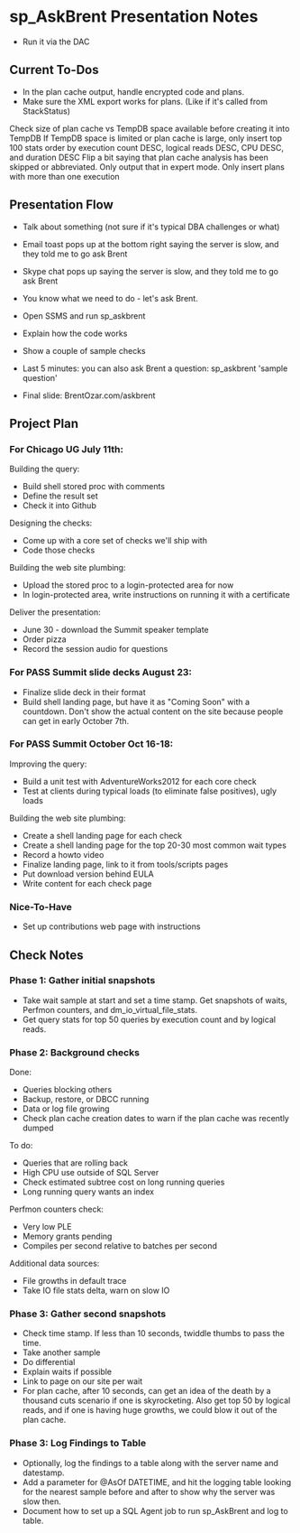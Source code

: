 # sp_AskBrent Presentation Notes

* Run it via the DAC

## Current To-Dos

* In the plan cache output, handle encrypted code and plans.
* Make sure the XML export works for plans. (Like if it's called from StackStatus)

Check size of plan cache vs TempDB space available before creating it into TempDB
If TempDB space is limited or plan cache is large, only insert top 100 stats order by execution count DESC, logical reads DESC, CPU DESC, and duration DESC
Flip a bit saying that plan cache analysis has been skipped or abbreviated. Only output that in expert mode.
Only insert plans with more than one execution


## Presentation Flow

* Talk about something (not sure if it's typical DBA challenges or what)
* Email toast pops up at the bottom right saying the server is slow, and they told me to go ask Brent
* Skype chat pops up saying the server is slow, and they told me to go ask Brent

* You know what we need to do - let's ask Brent.
* Open SSMS and run sp_askbrent

* Explain how the code works
* Show a couple of sample checks

* Last 5 minutes: you can also ask Brent a question: sp_askbrent 'sample question'
* Final slide: BrentOzar.com/askbrent


## Project Plan

### For Chicago UG July 11th:

Building the query:

* Build shell stored proc with comments
* Define the result set
* Check it into Github

Designing the checks:

* Come up with a core set of checks we'll ship with
* Code those checks

Building the web site plumbing:

* Upload the stored proc to a login-protected area for now
* In login-protected area, write instructions on running it with a certificate

Deliver the presentation:

* June 30 - download the Summit speaker template
* Order pizza
* Record the session audio for questions

### For PASS Summit slide decks August 23:

* Finalize slide deck in their format
* Build shell landing page, but have it as "Coming Soon" with a countdown. Don't show the actual content on the site because people can get in early October 7th.

### For PASS Summit October Oct 16-18:

Improving the query:

* Build a unit test with AdventureWorks2012 for each core check
* Test at clients during typical loads (to eliminate false positives), ugly loads

Building the web site plumbing:

* Create a shell landing page for each check
* Create a shell landing page for the top 20-30 most common wait types
* Record a howto video
* Finalize landing page, link to it from tools/scripts pages
* Put download version behind EULA
* Write content for each check page

### Nice-To-Have

* Set up contributions web page with instructions

## Check Notes

### Phase 1: Gather initial snapshots

* Take wait sample at start and set a time stamp. Get snapshots of waits, Perfmon counters, and dm_io_virtual_file_stats.
* Get query stats for top 50 queries by execution count and by logical reads. 

### Phase 2: Background checks

Done:

* Queries blocking others
* Backup, restore, or DBCC running
* Data or log file growing
* Check plan cache creation dates to warn if the plan cache was recently dumped

To do:

* Queries that are rolling back
* High CPU use outside of SQL Server
* Check estimated subtree cost on long running queries
* Long running query wants an index

Perfmon counters check:

* Very low PLE
* Memory grants pending
* Compiles per second relative to batches per second

Additional data sources:

* File growths in default trace
* Take IO file stats delta, warn on slow IO


### Phase 3: Gather second snapshots

* Check time stamp. If less than 10 seconds, twiddle thumbs to pass the time.
* Take another sample
* Do differential
* Explain waits if possible
* Link to page on our site per wait
* For plan cache, after 10 seconds, can get an idea of the death by a thousand cuts scenario if one is skyrocketing. Also get top 50 by logical reads, and if one is having huge growths, we could blow it out of the plan cache.

### Phase 3: Log Findings to Table

* Optionally, log the findings to a table along with the server name and datestamp.
* Add a parameter for @AsOf DATETIME, and hit the logging table looking for the nearest sample before and after to show why the server was slow then.
* Document how to set up a SQL Agent job to run sp_AskBrent and log to table.


